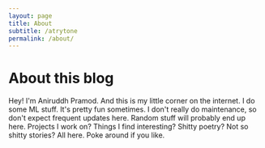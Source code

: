 ```yaml
---
layout: page
title: About
subtitle: /atrytone
permalink: /about/
---
```


# About this blog
  Hey! I'm Aniruddh Pramod. And this is my little corner on the internet. I do some ML stuff. It's pretty fun sometimes.
  I don't really do maintenance, so don't expect frequent updates here.
  Random stuff will probably end up here. Projects I work on? Things I find interesting? Shitty poetry? Not so shitty stories? All here.
  Poke around if you like.
